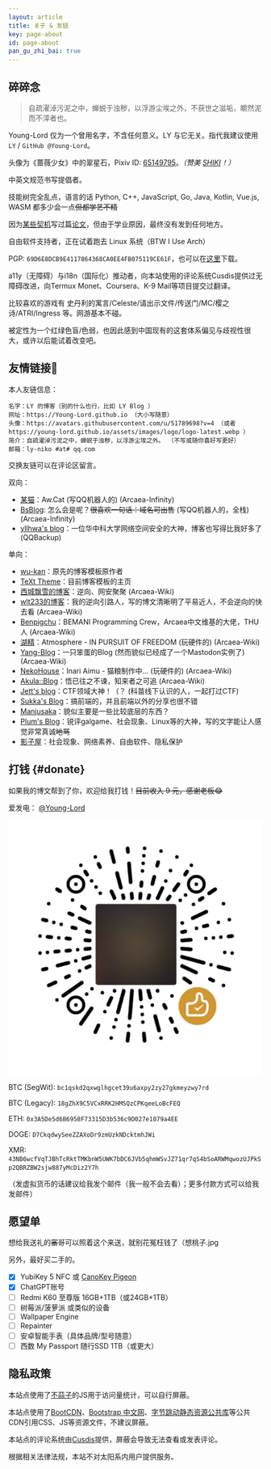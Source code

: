```yaml
---
layout: article
title: 关于 & 友链
key: page-about
id: page-about
pan_gu_zhi_bai: true
---
```


## 碎碎念

> 自疏濯淖污泥之中，蝉蜕于浊秽，以浮游尘埃之外，不获世之滋垢，皭然泥而不滓者也。

Young-Lord 仅为一个曾用名字，不含任何意义。LY 与它无关。指代我建议使用 `LY` / `GitHub @Young-Lord`。

头像为《蔷薇少女》中的翠星石，Pixiv ID: [65149795](https://www.pixiv.net/artworks/65149795)。*（赞美 [SHIKI](https://www.bilibili.com/video/BV1Bh411Y7gX)！）*

中英文规范书写提倡者。

技能树完全乱点，语言的话 Python, C++, JavaScript, Go, Java, Kotlin, Vue.js, WASM 都多少会一点<del>但都学艺不精</del>

因为[某些契机](https://young-lord.github.io/posts/axis-2023)写过篇[论文](https://github.com/kxmz-1/Chactivity-public)，但由于学业原因，最终没有发到任何地方。

自由软件支持者，正在试着跑去 Linux 系统（BTW I Use Arch）

PGP: `69D6E8DCB9E4117864368CA0EE4FB075119CE61F`，也可以在[这里](/pgp.asc)下载。

a11y（无障碍）与i18n（国际化）推动者，向本站使用的评论系统Cusdis提供过无障碍改进，向Termux Monet、Coursera、K-9 Mail等项目提交过翻译。

比较喜欢的游戏有 史丹利的寓言/Celeste/请出示文件/传送门/MC/樱之诗/ATRI/Ingress 等。网游基本不碰。

被定性为一个红绿色盲/色弱，也因此感到中国现有的这套体系偏见与歧视性很大，或许以后能试着改变吧。

## 友情链接🔗

本人友链信息：

```plain
名字：LY 的博客（别的什么也行，比如 LY Blog ）
网址：https://Young-Lord.github.io （大小写随意）
头像：https://avatars.githubusercontent.com/u/51789698?v=4 （或者 https://young-lord.github.io/assets/images/logo/logo-latest.webp ）
简介：自疏濯淖污泥之中，蝉蜕于浊秽，以浮游尘埃之外。 （不写或随你喜好写更好）
邮箱：ly-niko #at# qq.com
```

交换友链可以在评论区留言。

双向：

- [某猫](https://qmqaq.top)：Aw.Cat (写QQ机器人的) (Arcaea-Infinity)
- [BsBlog](https://blog.bsdayo.moe/): 怎么会是呢？<del>很喜欢一句话：域名可出售</del> (写QQ机器人的，全栈) (Arcaea-Infinity)
- [yllhwa's blog](https://blog.yllhwa.com/)：一位华中科大学网络空间安全的大神，博客也写得比我好多了 (QQBackup)

单向：

- [wu-kan](https://wu-kan.github.io)：原先的博客模板原作者
- [TeXt Theme](https://tianqi.name)：目前博客模板的主页
- [西城飘雪的博客](https://blog.hoshi.tech/)：逆向、网安聚聚 (Arcaea-Wiki)
- [wlt233的博客](https://tqlwsl.moe/index.php/)：我的逆向引路人，写的博文清晰明了平易近人，不会逆向的快去看 (Arcaea-Wiki)
- [Benpigchu](https://benpigchu.com/)：BEMANI Programming Crew，Arcaea中文维基的大佬，THU人 (Arcaea-Wiki)
- [湖精](https://blog.awa.moe)：Atmosphere - IN PURSUIT OF FREEDOM (玩硬件的) (Arcaea-Wiki)
- [Yang-Blog](https://bakayang.moe/)：一只笨蛋的Blog (然而貌似已经成了一个Mastodon实例了) (Arcaea-Wiki)
- [NekoHouse](https://blog.amu.moe/)：Inari Aimu - 猫粮制作中... (玩硬件的) (Arcaea-Wiki)
- [Akula::Blog](https://blog.akula.moe)：悟已往之不谏，知来者之可追 (Arcaea-Wiki)
- [Jett's blog](https://blog.jettchen.me/)：CTF领域大神！（？ (科苗线下认识的人，一起打过CTF)
- [Sukka's Blog](https://blog.skk.moe/)：搞前端的，并且前端以外的分享也很不错
- [Manjusaka](https://www.manjusaka.blog/)：貌似主要是一些比较底层的东西？
- [Plum's Blog](https://plumz.me/)：锐评galgame、社会现象、Linux等的大神，写的文字能让人感觉非常真诚<del>地骂</del>
- [影子屋](https://blog.bgme.me/)：社会现象、网络素养、自由软件、隐私保护

## 打钱 {#donate}

如果我的博文帮到了你，欢迎给我打钱！<del>目前收入 9 元，感谢老板😂</del>

爱发电： [@Young-Lord](https://afdian.com/a/Young-Lord)

![微信赞赏码](/assets/images/donate/wechat.png)

BTC (SegWit): `bc1qskd2qxwglhgcet39u6axpy2zy27gkmeyzwy7rd`

BTC (Legacy): `18gZhX9C5VCxRRK2HMSQzCPKqeeLoBcFEQ`

ETH: `0x3A5De5d6B6958F73315D3b536c9D027e1079a4EE`

DOGE: `D7CkqdwySeeZZAXoDr9zmUzkNDcktmhJWi`

XMR: `43NB6wcfVqTJBhTcRktTMKbnW5UWK7bDC6JVb5qhmWSvJZ71qr7qS4bSoARWMqwozUJPkSp2QBRZBW2sjw887yMcDiz2Y7h`

（发虚拟货币的话建议给我发个邮件（我一般不会去看）；更多付款方式可以给我发邮件）

<!--
<script>
function storageAvailable(type) {
    var storage;
    try {
        storage = window[type];
        var x = '__storage_test__';
        storage.setItem(x, x);
        storage.removeItem(x);
        return true;
    }
    catch(e) {
        return e instanceof DOMException && (
            // everything except Firefox
            e.code === 22 ||
            // Firefox
            e.code === 1014 ||
            // test name field too, because code might not be present
            // everything except Firefox
            e.name === 'QuotaExceededError' ||
            // Firefox
            e.name === 'NS_ERROR_DOM_QUOTA_REACHED') &&
            // acknowledge QuotaExceededError only if there's something already stored
            (storage && storage.length !== 0);
    }
}

var ad_key = 'ad_enabled';
function ad_switch() {
	if(!storageAvailable('localStorage')) { alert("localStorage 不可用！"); return; }
	if(localStorage.getItem(ad_key) === null || localStorage.getItem(ad_key) === "0") { localStorage.setItem(ad_key, "1");document.getElementById("ad_switch").innerText = "（广告已开启，感谢支持~）"; }
	else { localStorage.setItem(ad_key, "0");document.getElementById("ad_switch").innerText = "（广告已关闭。）"; }
}
</script>

你也可以选择手动开启本站的 Google AdSense 广告！<a id="ad_switch" href="javascript:void(0)" onclick="ad_switch()">（点我切换广告开启状态）</a>
-->

## 愿望单

想给我送礼的<del>富哥</del>可以照着这个来送，就别花冤枉钱了（想桃子.jpg

另外，最好买二手的。

- [x] YubiKey 5 NFC 或 [CanoKey Pigeon](https://item.taobao.com/item.htm?id=664914723920)
- [x] ChatGPT账号
- [ ] Redmi K60 至尊版 16GB+1TB（或24GB+1TB）
- [ ] 树莓派/菠萝派 或类似的设备
- [ ] Wallpaper Engine
- [ ] Repainter
- [ ] 安卓智能手表（具体品牌/型号随意）
- [ ] 西数 My Passport 随行SSD 1TB（或更大）

## 隐私政策

本站点使用了[不蒜子](https://busuanzi.ibruce.info/)的JS用于访问量统计，可以自行屏蔽。

本站点使用了[BootCDN](https://www.bootcdn.cn/)、[Bootstrap 中文网](https://www.bootcss.com/)、[字节跳动静态资源公共库](https://cdn.bytedance.com/)等公共CDN引用CSS、JS等资源文件，不建议屏蔽。

本站点的评论系统由[Cusdis](https://cusdis.com)提供，屏蔽会导致无法查看或发表评论。

根据相关法律法规，本站不对太阳系内用户提供服务。
